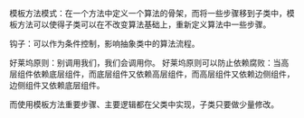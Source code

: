 模板方法模式：在一个方法中定义一个算法的骨架，而将一些步骤移到子类中，模板方法可以使得子类可以在不改变算法基础上，重新定义算法中一些步骤。

钩子：可以作为条件控制，影响抽象类中的算法流程。

好莱坞原则：别调用我们，我们会调用你。
好莱坞原则可以防止依赖腐败：当高层组件依赖底层组件，而底层组件又依赖高层组件，而高层组件又依赖边侧组件，边侧组件又依赖底层组件。

而使用模板方法重要步骤、主要逻辑都在父类中实现，子类只要做少量修改。
